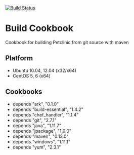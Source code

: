 [![Build Status](https://travis-ci.org/jollyrojer/build-cb.png?branch=master)](https://travis-ci.org/jollyrojer/build-cb)

Build Cookbook
==============
Cookbook for building Petclinic from git source with maven

Platform
--------
- Ubuntu 10.04, 12.04 (x32/x64)
- CentOS 5, 6 (x64)

Cookbooks
---------
- depends "ark", "0.1.0"
- depends "build-essential", "1.4.2"
- depends "chef_handler", "1.1.4"
- depends "git", "2.7.1"
- depends "java", "1.11.7"
- depends "jpackage", "1.0.0"
- depends "maven", "0.13.0"
- depends "windows", "1.11.1"
- depends "yum", "2.3.1"
